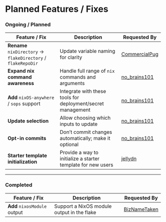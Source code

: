 # Planned Features / Fixes

### Ongoing / Planned

| Feature / Fix                                                 | Description                                                  | Requested By                                                                     |
| ------------------------------------------------------------- | ------------------------------------------------------------ | -------------------------------------------------------------------------------- |
| **Rename** `nixDirectory` → `flakeDirectory` / `flakeRepoDir` | Update variable naming for clarity                           | [CommercialPug](https://www.reddit.com/r/NixOS/comments/1mncfvd/comment/n85214h) |
| **Expand nix command awareness**                              | Handle full range of `nix` commands and arguments            | [no\_brains101](https://www.reddit.com/r/NixOS/comments/1mncfvd/comment/n86hc7b) |
| **Add** `nixOS-anywhere` / `sops` support                     | Integrate with these tools for deployment/secret management  | [no\_brains101](https://www.reddit.com/r/NixOS/comments/1mncfvd/comment/n86hc7b) |
| **Update selection**                                          | Allow choosing which inputs to update                        | [no\_brains101](https://www.reddit.com/r/NixOS/comments/1mncfvd/comment/n86hc7b) |
| **Opt-in commits**                                            | Don’t commit changes automatically; make it optional         | [no\_brains101](https://www.reddit.com/r/NixOS/comments/1mncfvd/comment/n86hc7b) |
| **Starter template initialization**                           | Provide a way to initialize a starter template for new users | [jellydn](https://www.reddit.com/r/NixOS/comments/1mncfvd/comment/n87hewi)       |

---

### Completed

| Feature / Fix                | Description                                | Requested By                                                                    |
| ---------------------------- | ------------------------------------------ | ------------------------------------------------------------------------------- |
| **Add** `nixosModule` output | Support a NixOS module output in the flake | [BizNameTaken](https://www.reddit.com/r/NixOS/comments/1mncfvd/comment/n8499d1) |


